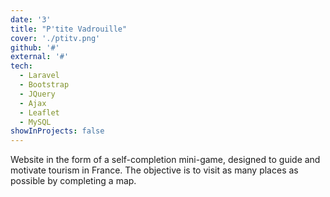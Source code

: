 ```yaml
---
date: '3'
title: "P'tite Vadrouille"
cover: './ptitv.png'
github: '#'
external: '#'
tech:
  - Laravel
  - Bootstrap
  - JQuery
  - Ajax
  - Leaflet
  - MySQL
showInProjects: false
---
```


Website in the form of a self-completion mini-game, designed to guide and motivate tourism in France. The objective is to visit as many places as possible by completing a map.